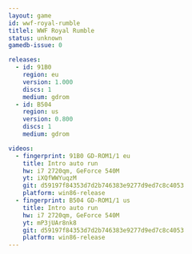 ```yaml
---
layout: game
id: wwf-royal-rumble
titlel: WWF Royal Rumble
status: unknown
gamedb-issue: 0

releases:
  - id: 91B0
    region: eu
    version: 1.000
    discs: 1
    medium: gdrom
  - id: B504
    region: us
    version: 0.800
    discs: 1
    medium: gdrom

videos:
  - fingerprint: 91B0 GD-ROM1/1 eu
    title: Intro auto run
    hw: i7 2720qm, GeForce 540M
    yt: iXQfWWYuqzM
    git: d59197f84353d7d2b746383e9277d9ed7c8c4053
    platform: win86-release
  - fingerprint: B504 GD-ROM1/1 us
    title: Intro auto run
    hw: i7 2720qm, GeForce 540M
    yt: mP3jUAr8nk8
    git: d59197f84353d7d2b746383e9277d9ed7c8c4053
    platform: win86-release
---
```

